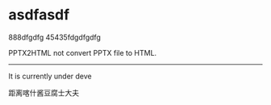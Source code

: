 # asdfasdf

888dfgdfg
45435fdgdfgdfg

PPTX2HTML not convert PPTX file to HTML.


-------

It is currently under deve

距离喀什酱豆腐士大夫
